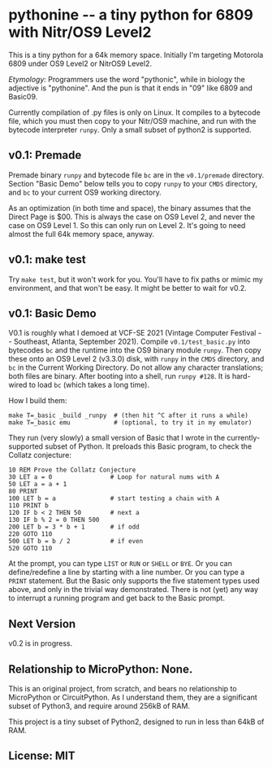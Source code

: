 # pythonine -- a tiny python for 6809 with Nitr/OS9 Level2

This is a tiny python for a 64k memory space.  Initially I'm targeting
Motorola 6809 under OS9 Level2 or NitrOS9 Level2.

_Etymology:_ Programmers use the word "pythonic", while in biology the
adjective is "pythonine".  And the pun is that it ends in "09" like 6809
and Basic09.

Currently compilation of .py files is only on Linux.  It compiles to
a bytecode file, which you must then copy to your Nitr/OS9 machine,
and run with the bytecode interpreter `runpy`.  Only a small subset of
python2 is supported.

## v0.1: Premade

Premade binary `runpy` and bytecode file `bc` are in the `v0.1/premade`
directory.  Section "Basic Demo" below tells you to copy `runpy` to your
`CMDS` directory, and `bc` to your current OS9 working directory.

As an optimization (in both time and space), the binary assumes that the
Direct Page is $00.  This is always the case on OS9 Level 2, and never
the case on OS9 Level 1.  So this can only run on Level 2.  It's going
to need almost the full 64k memory space, anyway.

## v0.1: make test

Try `make test`, but it won't work for you.  You'll have to fix paths
or mimic my environment, and that won't be easy.  It might be better to
wait for v0.2.

## v0.1: Basic Demo

V0.1 is roughly what I demoed at VCF-SE 2021 (Vintage Computer Festival
-- Southeast, Atlanta, September 2021).  Compile `v0.1/test_basic.py`
into bytecodes `bc` and the runtime into the OS9 binary module `runpy`.
Then copy these onto an OS9 Level 2 (v3.3.0) disk, with `runpy` in the
`CMDS` directory, and `bc` in the Current Working Directory.  Do not
allow any character translations; both files are binary.  After booting
into a shell, run `runpy #128`.  It is hard-wired to load `bc` (which
takes a long time).

How I build them:

```
make T=_basic _build _runpy  # (then hit ^C after it runs a while)
make T=_basic emu            # (optional, to try it in my emulator)
```

They run (very slowly) a small version of Basic that I wrote in the
currently-supported subset of Python.  It preloads this Basic program,
to check the Collatz conjecture:

```
10 REM Prove the Collatz Conjecture
30 LET a = 0                # Loop for natural nums with A
50 LET a = a + 1
80 PRINT
100 LET b = a               # start testing a chain with A
110 PRINT b
120 IF b < 2 THEN 50        # next a
130 IF b % 2 = 0 THEN 500
200 LET b = 3 * b + 1       # if odd
220 GOTO 110
500 LET b = b / 2           # if even
520 GOTO 110
```

At the prompt, you can type `LIST` or `RUN` or `SHELL` or `BYE`.  Or you
can define/redefine a line by starting with a line number.  Or you
can type a `PRINT` statement.  But the Basic only supports the five
statement types used above, and only in the trivial way demonstrated.
There is not (yet) any way to interrupt a running program and get back
to the Basic prompt.

## Next Version

v0.2 is in progress.

## Relationship to MicroPython: None.

This is an original project, from scratch, and bears no relationship to
MicroPython or CircuitPython.  As I understand them, they are a significant
subset of Python3, and require around 256kB of RAM.

This project is a tiny subset of Python2, designed to run in less than
64kB of RAM.

## License: MIT
